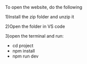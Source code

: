 To open the website, do the following

1)Install the zip folder and unzip it

2)Open the folder in VS code

3)open the terminal and run:
  -	cd project
  -	npm install
  -	npm run dev
